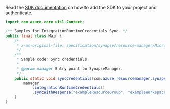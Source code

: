 Read the [SDK documentation](https://github.com/Azure/azure-sdk-for-java/blob/azure-resourcemanager-synapse_1.0.0-beta.2/sdk/synapse/azure-resourcemanager-synapse/README.md) on how to add the SDK to your project and authenticate.

```java
import com.azure.core.util.Context;

/** Samples for IntegrationRuntimeCredentials Sync. */
public final class Main {
    /*
     * x-ms-original-file: specification/synapse/resource-manager/Microsoft.Synapse/preview/2021-06-01-preview/examples/IntegrationRuntimes_SyncCredentials.json
     */
    /**
     * Sample code: Sync credentials.
     *
     * @param manager Entry point to SynapseManager.
     */
    public static void syncCredentials(com.azure.resourcemanager.synapse.SynapseManager manager) {
        manager
            .integrationRuntimeCredentials()
            .syncWithResponse("exampleResourceGroup", "exampleWorkspace", "exampleIntegrationRuntime", Context.NONE);
    }
}
```
